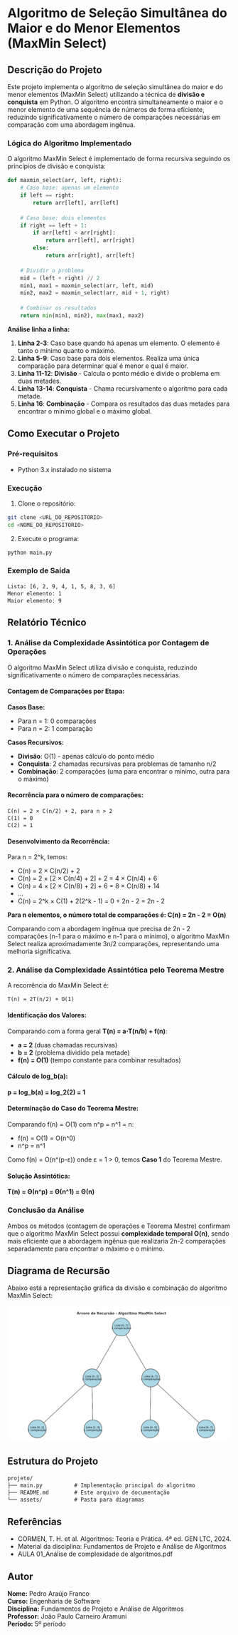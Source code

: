 # Algoritmo de Seleção Simultânea do Maior e do Menor Elementos (MaxMin Select)

## Descrição do Projeto

Este projeto implementa o algoritmo de seleção simultânea do maior e do menor elementos (MaxMin Select) utilizando a técnica de **divisão e conquista** em Python. O algoritmo encontra simultaneamente o maior e o menor elemento de uma sequência de números de forma eficiente, reduzindo significativamente o número de comparações necessárias em comparação com uma abordagem ingênua.

### Lógica do Algoritmo Implementado

O algoritmo MaxMin Select é implementado de forma recursiva seguindo os princípios de divisão e conquista:

```python
def maxmin_select(arr, left, right):
    # Caso base: apenas um elemento
    if left == right:
        return arr[left], arr[left]
    
    # Caso base: dois elementos
    if right == left + 1:
        if arr[left] < arr[right]:
            return arr[left], arr[right]
        else:
            return arr[right], arr[left]
    
    # Dividir o problema
    mid = (left + right) // 2
    min1, max1 = maxmin_select(arr, left, mid)
    min2, max2 = maxmin_select(arr, mid + 1, right)

    # Combinar os resultados
    return min(min1, min2), max(max1, max2)
```

**Análise linha a linha:**

1. **Linha 2-3**: Caso base quando há apenas um elemento. O elemento é tanto o mínimo quanto o máximo.
2. **Linha 5-9**: Caso base para dois elementos. Realiza uma única comparação para determinar qual é menor e qual é maior.
3. **Linha 11-12**: **Divisão** - Calcula o ponto médio e divide o problema em duas metades.
4. **Linha 13-14**: **Conquista** - Chama recursivamente o algoritmo para cada metade.
5. **Linha 16**: **Combinação** - Compara os resultados das duas metades para encontrar o mínimo global e o máximo global.

## Como Executar o Projeto

### Pré-requisitos
- Python 3.x instalado no sistema

### Execução
1. Clone o repositório:
```bash
git clone <URL_DO_REPOSITORIO>
cd <NOME_DO_REPOSITORIO>
```

2. Execute o programa:
```bash
python main.py
```

### Exemplo de Saída
```
Lista: [6, 2, 9, 4, 1, 5, 8, 3, 6]
Menor elemento: 1
Maior elemento: 9
```

## Relatório Técnico

### 1. Análise da Complexidade Assintótica por Contagem de Operações

O algoritmo MaxMin Select utiliza divisão e conquista, reduzindo significativamente o número de comparações necessárias.

#### Contagem de Comparações por Etapa:

**Casos Base:**
- Para n = 1: 0 comparações
- Para n = 2: 1 comparação

**Casos Recursivos:**
- **Divisão**: O(1) - apenas cálculo do ponto médio
- **Conquista**: 2 chamadas recursivas para problemas de tamanho n/2
- **Combinação**: 2 comparações (uma para encontrar o mínimo, outra para o máximo)

#### Recorrência para o número de comparações:

```
C(n) = 2 × C(n/2) + 2, para n > 2
C(1) = 0
C(2) = 1
```

#### Desenvolvimento da Recorrência:

Para n = 2^k, temos:
- C(n) = 2 × C(n/2) + 2
- C(n) = 2 × [2 × C(n/4) + 2] + 2 = 4 × C(n/4) + 6
- C(n) = 4 × [2 × C(n/8) + 2] + 6 = 8 × C(n/8) + 14
- ...
- C(n) = 2^k × C(1) + 2(2^k - 1) = 0 + 2n - 2 = 2n - 2

**Para n elementos, o número total de comparações é: C(n) = 2n - 2 = O(n)**

Comparando com a abordagem ingênua que precisa de 2n - 2 comparações (n-1 para o máximo e n-1 para o mínimo), o algoritmo MaxMin Select realiza aproximadamente 3n/2 comparações, representando uma melhoria significativa.

### 2. Análise da Complexidade Assintótica pelo Teorema Mestre

A recorrência do MaxMin Select é:
```
T(n) = 2T(n/2) + O(1)
```

#### Identificação dos Valores:

Comparando com a forma geral **T(n) = a⋅T(n/b) + f(n)**:
- **a = 2** (duas chamadas recursivas)
- **b = 2** (problema dividido pela metade)
- **f(n) = O(1)** (tempo constante para combinar resultados)

#### Cálculo de log_b(a):

**p = log_b(a) = log_2(2) = 1**

#### Determinação do Caso do Teorema Mestre:

Comparando f(n) = O(1) com n^p = n^1 = n:
- f(n) = O(1) = O(n^0)
- n^p = n^1

Como f(n) = O(n^(p-ε)) onde ε = 1 > 0, temos **Caso 1** do Teorema Mestre.

#### Solução Assintótica:

**T(n) = Θ(n^p) = Θ(n^1) = Θ(n)**

### Conclusão da Análise

Ambos os métodos (contagem de operações e Teorema Mestre) confirmam que o algoritmo MaxMin Select possui **complexidade temporal O(n)**, sendo mais eficiente que a abordagem ingênua que realizaria 2n-2 comparações separadamente para encontrar o máximo e o mínimo.

## Diagrama de Recursão

Abaixo está a representação gráfica da divisão e combinação do algoritmo MaxMin Select:

![Diagrama da Recursão](assets/diagrama.png)


## Estrutura do Projeto

```
projeto/
├── main.py          # Implementação principal do algoritmo
├── README.md        # Este arquivo de documentação
└── assets/          # Pasta para diagramas
```

## Referências

- CORMEN, T. H. et al. Algoritmos: Teoria e Prática. 4ª ed. GEN LTC, 2024.
- Material da disciplina: Fundamentos de Projeto e Análise de Algoritmos
- AULA 01_Análise de complexidade de algoritmos.pdf

## Autor

**Nome:** Pedro Araújo Franco  
**Curso:** Engenharia de Software  
**Disciplina:** Fundamentos de Projeto e Análise de Algoritmos  
**Professor:** João Paulo Carneiro Aramuni  
**Período:** 5º período
